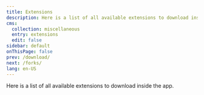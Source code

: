 ```yaml
---
title: Extensions
description: Here is a list of all available extensions to download inside the app.
cms:
  collection: miscellaneous
  entry: extensions
  edit: false
sidebar: default
onThisPage: false
prev: /download/
next: /forks/
lang: en-US
---
```


Here is a list of all available extensions to download inside the app.

<!-- <ExtensionList /> -->
